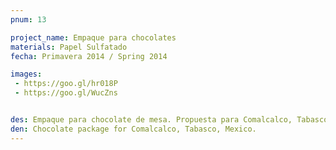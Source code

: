 ```yaml
---
pnum: 13

project_name: Empaque para chocolates
materials: Papel Sulfatado
fecha: Primavera 2014 / Spring 2014

images:
 - https://goo.gl/hr018P
 - https://goo.gl/WucZns


des: Empaque para chocolate de mesa. Propuesta para Comalcalco, Tabasco. 
den: Chocolate package for Comalcalco, Tabasco, Mexico. 
---
```

